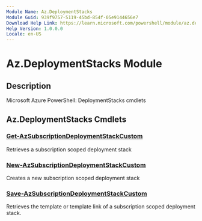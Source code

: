 ```yaml
---
Module Name: Az.DeploymentStacks
Module Guid: 939f9757-5119-45bd-854f-05e9144656e7
Download Help Link: https://learn.microsoft.com/powershell/module/az.deploymentstacks
Help Version: 1.0.0.0
Locale: en-US
---
```


# Az.DeploymentStacks Module
## Description
Microsoft Azure PowerShell: DeploymentStacks cmdlets

## Az.DeploymentStacks Cmdlets
### [Get-AzSubscriptionDeploymentStackCustom](Get-AzSubscriptionDeploymentStackCustom.md)
Retrieves a subscription scoped deployment stack

### [New-AzSubscriptionDeploymentStackCustom](New-AzSubscriptionDeploymentStackCustom.md)
Creates a new subscription scoped deployment stack

### [Save-AzSubscriptionDeploymentStackCustom](Save-AzSubscriptionDeploymentStackCustom.md)
Retrieves the template or template link of a subscription scoped deployment stack.


